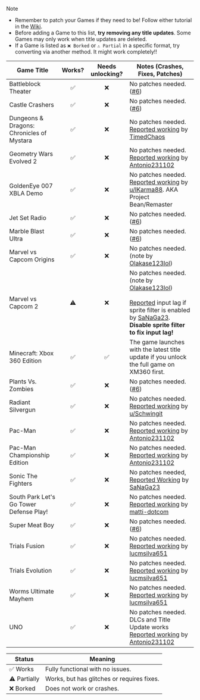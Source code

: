 > [!NOTE]
> - Remember to patch your Games if they need to be! Follow either tutorial in the [Wiki](https://github.com/XDanfr/FMX-Compatibility/wiki).
> - Before adding a Game to this list, **try removing any title updates**. Some Games may only work when title updates are deleted.
> - If a Game is listed as `❌ Borked` or `⚠️ Partial` in a specific format, try converting via another method. It might work completely!!

| Game Title                      | Works? | Needs unlocking? | Notes (Crashes, Fixes, Patches)                                                                                                                                          |
|---------------------------------|:------:|:----------------:|-----------------------------------------------------------------------------------------------------------------------------------------------------------------------------|
| Battleblock Theater             |   ✅   |        ❌        | No patches needed. ([#6](https://github.com/XDanfr/FMX-Compatibility/pull/6))                                                                                               |
| Castle Crashers                 |   ✅   |        ❌        | No patches needed. ([#6](https://github.com/XDanfr/FMX-Compatibility/pull/6))                                                                                               |
| Dungeons & Dragons: Chronicles of Mystara                 |   ✅   |        ❌        | No patches needed. [Reported working](https://github.com/XDanfr/FMX-Compatibility/issues/56) by [TimedChaos](https://github.com/TimedChaos)|
| Geometry Wars Evolved 2               |   ✅   |        ❌        | No patches needed. [Reported working](https://github.com/XDanfr/FMX-Compatibility/issues/86) by [Antonio231102](https://github.com/Antonio231102)          |
| GoldenEye 007 XBLA Demo         |   ✅   |        ❌        | No patches needed. [Reported working](https://www.reddit.com/r/360hacks/comments/1jaq7p7) by [u/IKarma88](https://www.reddit.com/u/IKarma88/). AKA Project Bean/Remaster |
| Jet Set Radio                   |   ✅   |        ❌        | No patches needed. ([#6](https://github.com/XDanfr/FMX-Compatibility/pull/6))                                                                                               |
| Marble Blast Ultra              |   ✅   |        ❌        | No patches needed. ([#6](https://github.com/XDanfr/FMX-Compatibility/pull/6))                                                                                               |
| Marvel vs Capcom Origins        |   ✅   |        ❌        | No patches needed. (note by [Olakase123lol](https://github.com/olakase123lol))                                                                                              |
| Marvel vs Capcom 2              |   ⚠️   |        ❌        | No patches needed. (note by [Olakase123lol](https://github.com/olakase123lol))<br><br>[Reported](https://github.com/XDanfr/FMX-Compatibility/issues/55) input lag if sprite filter is enabled by [SaNaGa23](https://github.com/SaNaGa23). **Disable sprite filter to fix input lag!**                                                                                                                         |
| Minecraft: Xbox 360 Edition     |   ✅   |        ✅        | The game launches with the latest title update if you unlock the full game on XM360 first.                                                                                  |
| Plants Vs. Zombies              |   ✅   |        ❌        | No patches needed. ([#6](https://github.com/XDanfr/FMX-Compatibility/pull/6))                                                                                               |
| Radiant Silvergun               |   ✅   |        ❌        | No patches needed. [Reported working](https://www.reddit.com/r/360hacks/comments/1j87wwc/comment/mh3io2e) by [u/Schwingit](https://www.reddit.com/user/Schwingit/)          |
| Pac-Man               |   ✅   |        ❌        | No patches needed. [Reported working](https://github.com/XDanfr/FMX-Compatibility/issues/85) by [Antonio231102](https://github.com/Antonio231102)          |
| Pac-Man Championship Edition               |   ✅   |        ❌        | No patches needed. [Reported working](https://github.com/XDanfr/FMX-Compatibility/issues/86) by [Antonio231102](https://github.com/Antonio231102)          |
| Sonic The Fighters              |   ✅   |        ❌        | No patches needed, [Reported Working](https://github.com/XDanfr/FMX-Compatibility/issues/54) by [SaNaGa23](https://github.com/SaNaGa23)                                     |
| South Park Let's Go Tower Defense Play!                 |   ✅   |        ❌        | No patches needed. [Reported working](https://github.com/XDanfr/FMX-Compatibility/issues/72) by [matti-dotcom](https://github.com/matti-dotcom)  |
| Super Meat Boy                  |   ✅   |        ❌        | No patches needed. ([#6](https://github.com/XDanfr/FMX-Compatibility/pull/6))                                                                                               |
| Trials Fusion                   |   ✅   |        ❌        | No patches needed. [Reported working](https://github.com/XDanfr/FMX-Compatibility/pull/89) by [lucmsilva651](https://github.com/lucmsilva651)                                                                                               |
| Trials Evolution                |   ✅   |        ❌        | No patches needed. [Reported working](https://github.com/XDanfr/FMX-Compatibility/pull/89) by [lucmsilva651](https://github.com/lucmsilva651)                                                                                               |
| Worms Ultimate Mayhem           |   ✅   |        ❌        | No patches needed. [Reported working](https://github.com/XDanfr/FMX-Compatibility/pull/89) by [lucmsilva651](https://github.com/lucmsilva651)                                                                                               |
| UNO               |   ✅   |        ❌        | No patches needed. DLCs and Title Update works [Reported working](https://github.com/XDanfr/FMX-Compatibility/issues/87) by [Antonio231102](https://github.com/Antonio231102)          |


| Status | Meaning |
|--------|---------|
| ✅ Works | Fully functional with no issues. |
| ⚠️ Partially | Works, but has glitches or requires fixes. |
| ❌ Borked | Does not work or crashes. |
